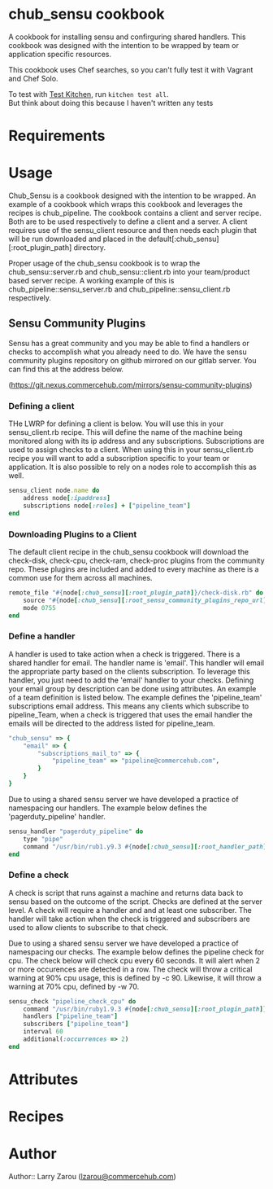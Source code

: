 # chub_sensu cookbook

A cookbook for installing sensu and confirguring shared handlers.  This cookbook was designed with the intention to be wrapped by team or application specific resources.

This cookbook uses Chef searches, so you can't fully test it with Vagrant and Chef Solo.

To test with [Test Kitchen](http://kitchen.ci/), run `kitchen test all`.  
But think about doing this because I haven't written any tests

# Requirements

# Usage
Chub_Sensu is a cookbook designed with the intention to be wrapped.  An example of a cookbook which wraps this cookbook and leverages the recipes is chub_pipeline.  The cookbook contains a client and server recipe.  Both are to be used respectively to define a client and a server.  A client requires use of the sensu_client resource and then needs each plugin that will be run downloaded and placed in the default[:chub_sensu][:root_plugin_path] directory. 

Proper usage of the chub_sensu cookbook is to wrap the chub_sensu::server.rb and chub_sensu::client.rb into your team/product based server recipe.  A working example of this is chub_pipeline::sensu_server.rb and chub_pipeline::sensu_client.rb respectively.  

## Sensu Community Plugins
Sensu has a great community and you may be able to find a handlers or checks to accomplish what you already need to do.  We have the sensu community plugins repository on github mirrored on our gitlab server.  You can find this at the address below.

(https://git.nexus.commercehub.com/mirrors/sensu-community-plugins)

### Defining a client
THe LWRP for defining a client is below.  You will use this in your sensu_client.rb recipe.  This will define the name of the machine being monitored along with its ip address and any subscriptions.  Subscriptions are used to assign checks to a client.  When using this in your sensu_client.rb recipe you will want to add a subscription specific to your team or application.  It is also possible to rely on a nodes role to accomplish this as well.

```ruby
sensu_client node.name do
    address node[:ipaddress]
    subscriptions node[:roles] + ["pipeline_team"]
end
```

### Downloading Plugins to a Client
The default client recipe in the chub_sensu cookbook will download the check-disk, check-cpu, check-ram, check-proc plugins from the community repo.  These plugins are included and added to every machine as there is a common use for them across all machines.

```ruby
remote_file "#{node[:chub_sensu][:root_plugin_path]}/check-disk.rb" do
    source "#{node[:chub_sensu][:root_sensu_community_plugins_repo_url]}/plugins/system/check-disk.rb"
    mode 0755
end
```

### Define a handler
A handler is used to take action when a check is triggered.  There is a shared handler for email.  The handler name is 'email'.  This handler will email the appropriate party based on the clients subscription.  To leverage this handler, you just need to add the 'email' handler to your checks.  Defining your email group by description can be done using attributes. An example of a team definition is listed below.  The example defines the 'pipeline_team' subscriptions email address.  This means any clients which subscribe to pipeline_Team, when a check is triggered that uses the email handler the emails will be directed to the address listed for pipeline_team. 

```ruby
"chub_sensu" => {
    "email" => {
        "subscriptions_mail_to" => {
            "pipeline_team" => "pipeline@commercehub.com",
        }
    }
}
```

Due to using a shared sensu server we have developed a practice of namespacing our handlers.  The example below defines the 'pagerduty_pipeline' handler.  

```ruby
sensu_handler "pagerduty_pipeline" do
    type "pipe"
    command "/usr/bin/rub1.y9.3 #{node[:chub_sensu][:root_handler_path]}/pagerduty.rb"
end
```

### Define a check
A check is script that runs against a machine and returns data back to sensu based on the outcome of the script.  Checks are defined at the server level.  A check will require a handler and and at least one subscriber.  The handler will take action when the check is triggered and subscribers are used to allow clients to subscribe to that check.  

Due to using a shared sensu server we have developed a practice of namespacing our checks.  The example below defines the pipeline check for cpu.  The check below will check cpu every 60 seconds.  It will alert when 2 or more occurences are detected in a row.  The check will throw a critical warning at 90% cpu usage, this is defined by -c 90.  Likewise, it will throw a warning at 70% cpu, defined by -w 70.  

```ruby
sensu_check "pipeline_check_cpu" do
    command "/usr/bin/ruby1.9.3 #{node[:chub_sensu][:root_plugin_path]}/check-cpu.rb -c 90 -w 70"
    handlers ["pipeline_team"]
    subscribers ["pipeline_team"]
    interval 60
    additional(:occurrences => 2)
end
```

# Attributes

# Recipes

# Author

Author:: Larry Zarou (lzarou@commercehub.com)

